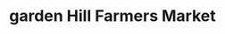 ---
title: "garden Hill Farmers Market"
url: /campbellcroft/garden-hill-farmers-market/
shop: Hofladen
---